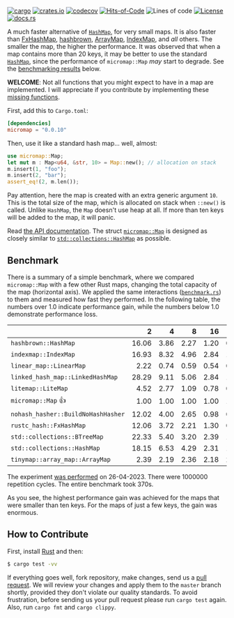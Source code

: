 [![cargo](https://github.com/yegor256/micromap/actions/workflows/cargo.yml/badge.svg)](https://github.com/yegor256/micromap/actions/workflows/cargo.yml)
[![crates.io](https://img.shields.io/crates/v/micromap.svg)](https://crates.io/crates/micromap)
[![codecov](https://codecov.io/gh/yegor256/micromap/branch/master/graph/badge.svg)](https://codecov.io/gh/yegor256/micromap)
[![Hits-of-Code](https://hitsofcode.com/github/yegor256/micromap)](https://hitsofcode.com/view/github/yegor256/micromap)
![Lines of code](https://img.shields.io/tokei/lines/github/yegor256/micromap)
[![License](https://img.shields.io/badge/license-MIT-green.svg)](https://github.com/yegor256/micromap/blob/master/LICENSE.txt)
[![docs.rs](https://img.shields.io/docsrs/micromap)](https://docs.rs/micromap/latest/micromap/)

A much faster alternative of [`HashMap`](https://doc.rust-lang.org/std/collections/struct.HashMap.html), 
for very small maps. 
It is also faster than
[FxHashMap](https://github.com/rust-lang/rustc-hash),
[hashbrown](https://github.com/rust-lang/hashbrown),
[ArrayMap](https://github.com/robjtede/tinymap),
[IndexMap](https://crates.io/crates/indexmap),
and _all_ others.
The smaller the map, the higher the performance. 
It was observed that when a map contains more than 20 keys, it may be better to use the standard 
[`HashMap`](https://doc.rust-lang.org/std/collections/struct.HashMap.html), since
the performance of `micromap::Map` _may_ start to degrade. 
See the [benchmarking results](#benchmark) below.

**WELCOME**: 
Not all functions that you might expect to have in a map are implemented. 
I will appreciate if you contribute by implementing these 
[missing functions](https://github.com/yegor256/micromap/issues).

First, add this to `Cargo.toml`:

```toml
[dependencies]
micromap = "0.0.10"
```

Then, use it like a standard hash map... well, almost:

```rust
use micromap::Map;
let mut m : Map<u64, &str, 10> = Map::new(); // allocation on stack
m.insert(1, "foo");
m.insert(2, "bar");
assert_eq!(2, m.len());
```

Pay attention, here the map is created with an extra generic argument `10`. This is 
the total size of the map, which is allocated on stack when `::new()` is called. 
Unlike `HashMap`, the `Map` doesn't use heap at all. If more than ten keys will be
added to the map, it will panic.

Read [the API documentation](https://docs.rs/micromap/latest/micromap/). The struct
[`micromap::Map`](https://docs.rs/micromap/latest/micromap/struct.Map.html) is designed as closely similar to 
[`std::collections::HashMap`](https://doc.rust-lang.org/std/collections/struct.HashMap.html) as possible.

## Benchmark

There is a summary of a simple benchmark, where we compared `micromap::Map` with
a few other Rust maps, changing the total capacity of the map (horizontal axis).
We applied the same interactions 
([`benchmark.rs`](https://github.com/yegor256/micromap/blob/master/tests/benchmark.rs)) 
to them and measured how fast they performed. In the following table, 
the numbers over 1.0 indicate performance gain, 
while the numbers below 1.0 demonstrate performance loss.

<!-- benchmark -->
| | 2 | 4 | 8 | 16 | 32 | 64 | 128 |
| --- | --: | --: | --: | --: | --: | --: | --: |
| `hashbrown::HashMap` | 16.06 | 3.86 | 2.27 | 1.20 | 0.54 | 0.25 | 0.12 |
| `indexmap::IndexMap` | 16.93 | 8.32 | 4.96 | 2.84 | 1.41 | 0.74 | 0.33 |
| `linear_map::LinearMap` | 2.22 | 0.74 | 0.59 | 0.54 | 0.54 | 0.69 | 0.62 |
| `linked_hash_map::LinkedHashMap` | 28.29 | 9.11 | 5.06 | 2.84 | 1.49 | 0.72 | 0.35 |
| `litemap::LiteMap` | 4.52 | 2.77 | 1.09 | 0.78 | 0.53 | 0.32 | 0.20 |
| `micromap::Map` 👍 | 1.00 | 1.00 | 1.00 | 1.00 | 1.00 | 1.00 | 1.00 |
| `nohash_hasher::BuildNoHashHasher` | 12.02 | 4.00 | 2.65 | 0.98 | 0.50 | 0.24 | 0.12 |
| `rustc_hash::FxHashMap` | 12.06 | 3.72 | 2.21 | 1.30 | 0.51 | 0.25 | 0.12 |
| `std::collections::BTreeMap` | 22.33 | 5.40 | 3.20 | 2.39 | 1.26 | 0.60 | 0.33 |
| `std::collections::HashMap` | 18.15 | 6.53 | 4.29 | 2.31 | 1.18 | 0.55 | 0.26 |
| `tinymap::array_map::ArrayMap` | 2.39 | 2.19 | 2.36 | 2.18 | 2.40 | 2.22 | 2.02 |

The experiment [was performed](https://github.com/yegor256/micromap/actions/workflows/benchmark.yml) on 26-04-2023.
There were 1000000 repetition cycles.
The entire benchmark took 370s.

<!-- benchmark -->

As you see, the highest performance gain was achieved for the maps that were smaller than ten keys.
For the maps of just a few keys, the gain was enormous.

## How to Contribute

First, install [Rust](https://www.rust-lang.org/tools/install) and then:

```bash
$ cargo test -vv
```

If everything goes well, fork repository, make changes, send us a [pull request](https://www.yegor256.com/2014/04/15/github-guidelines.html).
We will review your changes and apply them to the `master` branch shortly,
provided they don't violate our quality standards. To avoid frustration,
before sending us your pull request please run `cargo test` again. Also, 
run `cargo fmt` and `cargo clippy`.

